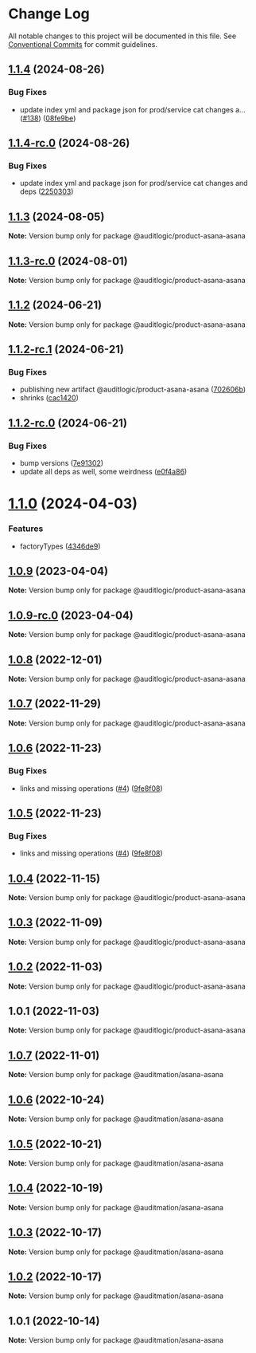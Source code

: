 # Change Log

All notable changes to this project will be documented in this file.
See [Conventional Commits](https://conventionalcommits.org) for commit guidelines.

## [1.1.4](https://github.com/auditlogic/product/compare/@auditlogic/product-asana-asana@1.1.3...@auditlogic/product-asana-asana@1.1.4) (2024-08-26)


### Bug Fixes

* update index yml and package json for prod/service cat changes a… ([#138](https://github.com/auditlogic/product/issues/138)) ([08fe9be](https://github.com/auditlogic/product/commit/08fe9beb1c8457462a19bc69caa02e6212d97e1a))





## [1.1.4-rc.0](https://github.com/auditlogic/product/compare/@auditlogic/product-asana-asana@1.1.3...@auditlogic/product-asana-asana@1.1.4-rc.0) (2024-08-26)


### Bug Fixes

* update index yml and package json for prod/service cat changes and deps ([2250303](https://github.com/auditlogic/product/commit/225030363a363608240135b7ebed386b28f01e4b))





## [1.1.3](https://github.com/auditlogic/product/compare/@auditlogic/product-asana-asana@1.1.2...@auditlogic/product-asana-asana@1.1.3) (2024-08-05)

**Note:** Version bump only for package @auditlogic/product-asana-asana





## [1.1.3-rc.0](https://github.com/auditlogic/product/compare/@auditlogic/product-asana-asana@1.1.2...@auditlogic/product-asana-asana@1.1.3-rc.0) (2024-08-01)

**Note:** Version bump only for package @auditlogic/product-asana-asana





## [1.1.2](https://github.com/auditlogic/product/compare/@auditlogic/product-asana-asana@1.1.2-rc.1...@auditlogic/product-asana-asana@1.1.2) (2024-06-21)

**Note:** Version bump only for package @auditlogic/product-asana-asana





## [1.1.2-rc.1](https://github.com/auditlogic/product/compare/@auditlogic/product-asana-asana@1.1.2-rc.0...@auditlogic/product-asana-asana@1.1.2-rc.1) (2024-06-21)


### Bug Fixes

* publishing new artifact @auditlogic/product-asana-asana ([702606b](https://github.com/auditlogic/product/commit/702606b3c8edbda297e02bb2dcbd2d6febb64aaf))
* shrinks ([cac1420](https://github.com/auditlogic/product/commit/cac14200fefcd8183ab69fe89a47bd3f70f563e9))





## [1.1.2-rc.0](https://github.com/auditlogic/product/compare/@auditlogic/product-asana-asana@1.1.0...@auditlogic/product-asana-asana@1.1.2-rc.0) (2024-06-21)


### Bug Fixes

* bump versions ([7e91302](https://github.com/auditlogic/product/commit/7e913023b8b312150ed7762c32fbbe616be71de5))
* update all deps as well, some weirdness ([e0f4a86](https://github.com/auditlogic/product/commit/e0f4a864714e2d3de6bbf3da014d5312fe53be2f))





# [1.1.0](https://github.com/auditlogic/product/compare/@auditlogic/product-asana-asana@1.0.9...@auditlogic/product-asana-asana@1.1.0) (2024-04-03)


### Features

* factoryTypes ([4346de9](https://github.com/auditlogic/product/commit/4346de92693aee892fccf725338ffc7b80ab182b))





## [1.0.9](https://github.com/auditlogic/product/compare/@auditlogic/product-asana-asana@1.0.8...@auditlogic/product-asana-asana@1.0.9) (2023-04-04)

**Note:** Version bump only for package @auditlogic/product-asana-asana





## [1.0.9-rc.0](https://github.com/auditlogic/product/compare/@auditlogic/product-asana-asana@1.0.8...@auditlogic/product-asana-asana@1.0.9-rc.0) (2023-04-04)

**Note:** Version bump only for package @auditlogic/product-asana-asana





## [1.0.8](https://github.com/auditlogic/product/compare/@auditlogic/product-asana-asana@1.0.7...@auditlogic/product-asana-asana@1.0.8) (2022-12-01)

**Note:** Version bump only for package @auditlogic/product-asana-asana





## [1.0.7](https://github.com/auditlogic/product/compare/@auditlogic/product-asana-asana@1.0.6...@auditlogic/product-asana-asana@1.0.7) (2022-11-29)

**Note:** Version bump only for package @auditlogic/product-asana-asana





## [1.0.6](https://github.com/auditlogic/product/compare/@auditlogic/product-asana-asana@1.0.4...@auditlogic/product-asana-asana@1.0.6) (2022-11-23)


### Bug Fixes

* links and missing operations ([#4](https://github.com/auditlogic/product/issues/4)) ([9fe8f08](https://github.com/auditlogic/product/commit/9fe8f08fe7c57fdb79f991ac35bd6ac2e7dcad38))





## [1.0.5](https://github.com/auditlogic/product/compare/@auditlogic/product-asana-asana@1.0.4...@auditlogic/product-asana-asana@1.0.5) (2022-11-23)


### Bug Fixes

* links and missing operations ([#4](https://github.com/auditlogic/product/issues/4)) ([9fe8f08](https://github.com/auditlogic/product/commit/9fe8f08fe7c57fdb79f991ac35bd6ac2e7dcad38))





## [1.0.4](https://github.com/auditlogic/product/compare/@auditlogic/product-asana-asana@1.0.3...@auditlogic/product-asana-asana@1.0.4) (2022-11-15)

**Note:** Version bump only for package @auditlogic/product-asana-asana





## [1.0.3](https://github.com/auditlogic/product/compare/@auditlogic/product-asana-asana@1.0.2...@auditlogic/product-asana-asana@1.0.3) (2022-11-09)

**Note:** Version bump only for package @auditlogic/product-asana-asana





## [1.0.2](https://github.com/auditlogic/product/compare/@auditlogic/product-asana-asana@1.0.1...@auditlogic/product-asana-asana@1.0.2) (2022-11-03)

**Note:** Version bump only for package @auditlogic/product-asana-asana





## 1.0.1 (2022-11-03)

**Note:** Version bump only for package @auditlogic/product-asana-asana





## [1.0.7](https://github.com/auditmation/store-content/compare/@auditmation/asana-asana@1.0.6...@auditmation/asana-asana@1.0.7) (2022-11-01)

**Note:** Version bump only for package @auditmation/asana-asana





## [1.0.6](https://github.com/auditmation/store-content/compare/@auditmation/asana-asana@1.0.5...@auditmation/asana-asana@1.0.6) (2022-10-24)

**Note:** Version bump only for package @auditmation/asana-asana





## [1.0.5](https://github.com/auditmation/store-content/compare/@auditmation/asana-asana@1.0.4...@auditmation/asana-asana@1.0.5) (2022-10-21)

**Note:** Version bump only for package @auditmation/asana-asana





## [1.0.4](https://github.com/auditmation/store-content/compare/@auditmation/asana-asana@1.0.3...@auditmation/asana-asana@1.0.4) (2022-10-19)

**Note:** Version bump only for package @auditmation/asana-asana





## [1.0.3](https://github.com/auditmation/store-content/compare/@auditmation/asana-asana@1.0.2...@auditmation/asana-asana@1.0.3) (2022-10-17)

**Note:** Version bump only for package @auditmation/asana-asana





## [1.0.2](https://github.com/auditmation/store-content/compare/@auditmation/asana-asana@1.0.1...@auditmation/asana-asana@1.0.2) (2022-10-17)

**Note:** Version bump only for package @auditmation/asana-asana





## 1.0.1 (2022-10-14)

**Note:** Version bump only for package @auditmation/asana-asana
